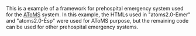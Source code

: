 This is a example of a framework for prehospital emergency system used for the [AToMS](http://www.hindawi.com/journals/ijta/2011/560209/) system.
In this example, the HTMLs used in "atoms2.0-Emer" and "atoms2.0-Esp" were used for AToMS purpose, but the remaining code can be used for other prehospital emergency systems.

